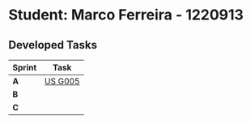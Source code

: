 # Student: Marco Ferreira - 1220913

## Developed Tasks

| Sprint | Task                            |
|--------|---------------------------------|
| **A**  | [US G005](../us_g002/readme.md) |
| **B**  |                                 |
| **C**  |                                 |
